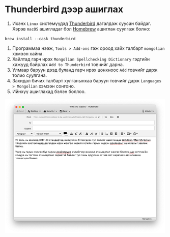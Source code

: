 # Thunderbird дээр ашиглах

1. Ихэнх `Linux` системүүдэд [Thunderbird](https://www.thunderbird.net/) дагалдаж суусан байдаг. Хэрэв `macOS` ашигладаг бол [Homebrew](https://brew.sh/) ашиглан суулгаж болно:
```
brew install --cask thunderbird
```
1. Программаа нээж, `Tools > Add-ons` гэж ороод хайх талбарт `mongolian` хэмээн хайна.
1. Хайлтад гарч ирэх `Mongolian Spellchecking Dictionary` гэдгийн хажууд байрлах `Add to Thunderbird` товчийг дарна.
1. Улмаар баруун дээд буланд гарч ирэх цонхноос `Add` товчийг дарж толио суулгана.
1. Захидал бичих талбарт хулганынхаа баруун товчийг дарж `Languages > Mongolian` хэмээн сонгоно.
1. Ийнхүү ашиглахад бэлэн боллоо.

![thunderbird](images/thunderbird.png)
